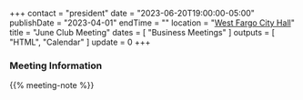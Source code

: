 +++
contact = "president"
date = "2023-06-20T19:00:00-05:00"
publishDate = "2023-04-01"
endTime = ""
location = "[West Fargo City Hall](/places/west-fargo-city-hall/)"
title = "June Club Meeting"
dates = [ "Business Meetings" ]
outputs = [ "HTML", "Calendar" ]
update = 0
+++

### Meeting Information

{{% meeting-note %}}
